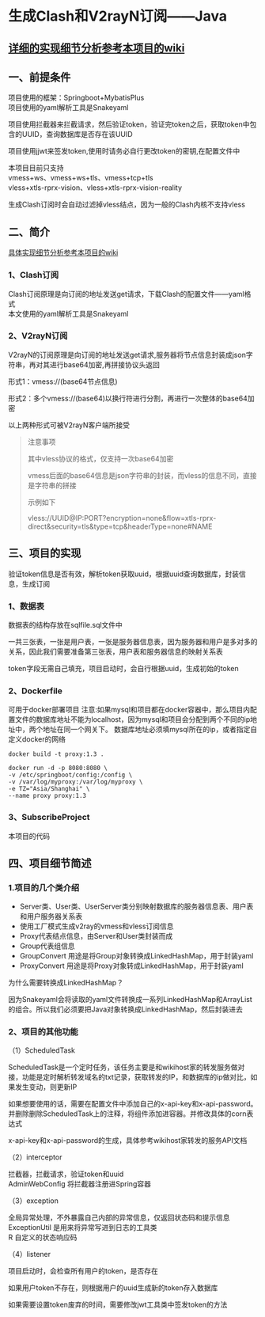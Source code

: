 # 生成Clash和V2rayN订阅——Java

## [详细的实现细节分析参考本项目的wiki](https://github.com/xqzp486/ClashSubscribe/wiki)

## 一、前提条件
项目使用的框架：Springboot+MybatisPlus<br/>
项目使用的yaml解析工具是Snakeyaml<br/>

项目使用拦截器来拦截请求，然后验证token，验证完token之后，获取token中包含的UUID，查询数据库是否存在该UUID<br/>

项目使用jjwt来签发token,使用时请务必自行更改token的密钥,在配置文件中

本项目目前只支持<br/>
vmess+ws、vmess+ws+tls、vmess+tcp+tls<br/>
vless+xtls-rprx-vision、vless+xtls-rprx-vision-reality<br/>

生成Clash订阅时会自动过滤掉vless结点，因为一般的Clash内核不支持vless

## 二、简介
[具体实现细节分析参考本项目的wiki](https://github.com/xqzp486/ClashSubscribe/wiki)

### 1、Clash订阅

Clash订阅原理是向订阅的地址发送get请求，下载Clash的配置文件——yaml格式<br/>
本文使用的yaml解析工具是Snakeyaml

### 2、V2rayN订阅

V2rayN的订阅原理是向订阅的地址发送get请求,服务器将节点信息封装成json字符串，再对其进行base64加密,再拼接协议头返回

形式1：vmess://(base64节点信息)

形式2：多个vmess://(base64)以换行符进行分割，再进行一次整体的base64加密

以上两种形式可被V2rayN客户端所接受

> 注意事项
>
> 其中vless协议的格式，仅支持一次base64加密
>
> vmess后面的base64信息是json字符串的封装，而vless的信息不同，直接是字符串的拼接
>
> 示例如下
>
> vless://UUID@IP:PORT?encryption=none&flow=xtls-rprx-direct&security=tls&type=tcp&headerType=none#NAME



## 三、项目的实现

验证token信息是否有效，解析token获取uuid，根据uuid查询数据库，封装信息，生成订阅

### 1、数据表
数据表的结构存放在sqlfile.sql文件中

一共三张表，一张是用户表，一张是服务器信息表，因为服务器和用户是多对多的关系，因此我们需要准备第三张表，用户表和服务器信息的映射关系表

token字段无需自己填充，项目启动时，会自行根据uuid，生成初始的token

### 2、Dockerfile
可用于docker部署项目
注意:如果mysql和项目都在docker容器中，那么项目内配置文件的数据库地址不能为localhost，因为mysql和项目会分配到两个不同的ip地址中，两个地址在同一个网关下。
数据库地址必须填mysql所在的ip，或者指定自定义docker的网络

~~~ docker
docker build -t proxy:1.3 .

docker run -d -p 8080:8080 \
-v /etc/springboot/config:/config \
-v /var/log/myproxy:/var/log/myproxy \
-e TZ="Asia/Shanghai" \
--name proxy proxy:1.3
~~~

### 3、SubscribeProject
本项目的代码

## 四、项目细节简述

### 1.项目的几个类介绍

- Server类、User类、UserServer类分别映射数据库的服务器信息表、用户表和用户服务器关系表
- 使用工厂模式生成v2ray的vmess和vless订阅信息
- Proxy代表结点信息，由Server和User类封装而成
- Group代表组信息
- GroupConvert 用途是将Group对象转换成LinkedHashMap，用于封装yaml
- ProxyConvert 用途是将Proxy对象转成LinkedHashMap，用于封装yaml

为什么需要转换成LinkedHashMap？

因为Snakeyaml会将读取的yaml文件转换成一系列LinkedHashMap和ArrayList的组合。所以我们必须要把Java对象转换成LinkedHashMap，然后封装进去

### 2、项目的其他功能

（1）ScheduledTask

ScheduledTask是一个定时任务，该任务主要是和wikihost家的转发服务做对接，功能是定时解析转发域名的txt记录，获取转发的IP，和数据库的ip做对比，如果发生变动，则更新IP

如果想要使用的话，需要在配置文件中添加自己的x-api-key和x-api-password。并删除删除ScheduledTask上的注释，将组件添加进容器。并修改具体的corn表达式

x-api-key和x-api-password的生成，具体参考wikihost家转发的服务API文档

（2）interceptor

拦截器，拦截请求，验证token和uuid<br/>
AdminWebConfig 将拦截器注册进Spring容器

（3）exception

全局异常处理，不外暴露自己内部的异常信息，仅返回状态码和提示信息<br/>
ExceptionUtil 是用来将异常写进到日志的工具类<br/>
R 自定义的状态响应码

（4）listener

项目启动时，会检查所有用户的token，是否存在

如果用户token不存在，则根据用户的uuid生成新的token存入数据库

如果需要设置token废弃的时间，需要修改jwt工具类中签发token的方法